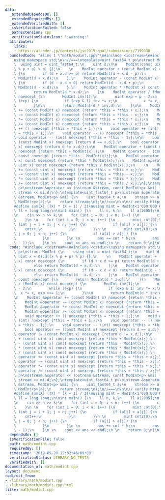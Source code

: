 ```yaml
---
data:
  _extendedDependsOn: []
  _extendedRequiredBy: []
  _extendedVerifiedWith: []
  _isVerificationFailed: false
  _pathExtension: cpp
  _verificationStatusIcon: ':warning:'
  attributes:
    links:
    - https://atcoder.jp/contests/jsc2019-qual/submissions/7199030
  bundledCode: "#line 1 \"math/modint.cpp\"\n#include <iostream>\n#include <cstdio>\n\
    using namespace std;\n\n//===\ntemplate<uint_fast64_t p>\nstruct ModInt {\n  \
    \  using uint = uint_fast64_t;\n    uint d;\n\n    ModInt(const uint x = 0):d((x\
    \ % p + p) % p) {};\n    \n    ModInt operator + (const ModInt x) const noexcept\
    \ {\n        if (d + x.d >= p) return ModInt(d + x.d - p);\n        else return\
    \ ModInt(d + x.d);\n    };\n    ModInt operator - (const ModInt x) const noexcept\
    \ {\n        if (d - x.d < 0) return ModInt(d - x.d + p);\n        else return\
    \ ModInt(d - x.d);\n    };\n    ModInt operator * (ModInt x) const noexcept {\n\
    \        return ModInt(d * x.d);\n    }\n    ModInt operator / (ModInt x) const\
    \ noexcept {\n        ModInt inv(1);\n        uint exp = p - 2;\n        while\
    \ (exp) {\n            if (exp & 1) inv *= x;\n            x *= x, exp >>= 1;\n\
    \        }\n\n        return ModInt(d * inv.d);\n    }\n\n    ModInt &operator\
    \ += (const ModInt x) noexcept {return *this = *this + x;};\n    ModInt &operator\
    \ -= (const ModInt x) noexcept {return *this = *this - x;};\n    ModInt &operator\
    \ *= (const ModInt x) noexcept {return *this = *this * x;};\n    ModInt &operator\
    \ /= (const ModInt x) noexcept {return *this = *this / x;};\n    void operator\
    \ ++ () noexcept {*this = *this + 1;};\n    void operator ++ (int) noexcept {*this\
    \ = *this + 1;};\n    void operator -- () noexcept {*this = *this - 1;};\n   \
    \ void operator -- (int) noexcept {*this = *this - 1;};\n\n    bool operator ==\
    \ (const ModInt x) noexcept {return d == x.d;};\n    bool operator != (const ModInt\
    \ x) noexcept {return d != x.d;};\n\n    ModInt operator + (const uint x) const\
    \ noexcept {return *this + ModInt(x);};\n    ModInt operator - (const uint x)\
    \ const noexcept {return *this - ModInt(x);};\n    ModInt operator * (const uint\
    \ x) const noexcept {return *this * ModInt(x);};\n    ModInt operator / (const\
    \ uint x) const noexcept {return *this / ModInt(x);};\n    \n    ModInt operator\
    \ += (const uint x) noexcept {return *this = *this + x;};\n    ModInt operator\
    \ -= (const uint x) noexcept {return *this = *this - x;};\n    ModInt operator\
    \ *= (const uint x) noexcept {return *this = *this * x;};\n    ModInt operator\
    \ /= (const uint x) noexcept {return *this = *this / x;};\n};\ntemplate<uint_fast64_t\
    \ p>\nostream &operator << (ostream &stream, const ModInt<p> &mi) {\n    return\
    \ stream << mi.d;\n};\ntemplate<uint_fast64_t p>\nistream &operator >> (istream\
    \ &stream, ModInt<p> &mi) {\n    uint_fast64_t a;\n    stream >> a;\n    mi =\
    \ ModInt<p>(a);\n    return stream;\n};\n//===\n\n\n// verify https://atcoder.jp/contests/jsc2019-qual/submissions/7199030\n\
    #define sum(X) ((X) * (X + 1) / 2)\nusing mint = ModInt<1'000'000'007>;\nusing\
    \ ll = long long;\n\nint main() {\n    ll n, k;\n    ll a[2005];\n    mint ans;\n\
    \n    cin >> n >> k;\n    for (int i = 0; i < n; i++) {\n        cin >> a[i];\n\
    \    }\n \n    for (int i = 0; i < n; i++) {\n        mint cnt(0);\n        for\
    \ (int j = i + 1; j < n; j++) {\n            if (a[i] > a[j]) {\n            \
    \    cnt++;\n            }\n        }\n \n        mint cnt2(0);\n        for (int\
    \ j = 0; j < n; j++) {\n            if (a[i] > a[j]) {\n                cnt2++;\n\
    \            }\n        }\n \n        ans += cnt * k;\n        ans += cnt2 * sum(k\
    \ - 1);\n    }\n \n    cout << ans << endl;\n \n    return 0;\n}\n"
  code: "#include <iostream>\n#include <cstdio>\nusing namespace std;\n\n//===\ntemplate<uint_fast64_t\
    \ p>\nstruct ModInt {\n    using uint = uint_fast64_t;\n    uint d;\n\n    ModInt(const\
    \ uint x = 0):d((x % p + p) % p) {};\n    \n    ModInt operator + (const ModInt\
    \ x) const noexcept {\n        if (d + x.d >= p) return ModInt(d + x.d - p);\n\
    \        else return ModInt(d + x.d);\n    };\n    ModInt operator - (const ModInt\
    \ x) const noexcept {\n        if (d - x.d < 0) return ModInt(d - x.d + p);\n\
    \        else return ModInt(d - x.d);\n    };\n    ModInt operator * (ModInt x)\
    \ const noexcept {\n        return ModInt(d * x.d);\n    }\n    ModInt operator\
    \ / (ModInt x) const noexcept {\n        ModInt inv(1);\n        uint exp = p\
    \ - 2;\n        while (exp) {\n            if (exp & 1) inv *= x;\n          \
    \  x *= x, exp >>= 1;\n        }\n\n        return ModInt(d * inv.d);\n    }\n\
    \n    ModInt &operator += (const ModInt x) noexcept {return *this = *this + x;};\n\
    \    ModInt &operator -= (const ModInt x) noexcept {return *this = *this - x;};\n\
    \    ModInt &operator *= (const ModInt x) noexcept {return *this = *this * x;};\n\
    \    ModInt &operator /= (const ModInt x) noexcept {return *this = *this / x;};\n\
    \    void operator ++ () noexcept {*this = *this + 1;};\n    void operator ++\
    \ (int) noexcept {*this = *this + 1;};\n    void operator -- () noexcept {*this\
    \ = *this - 1;};\n    void operator -- (int) noexcept {*this = *this - 1;};\n\n\
    \    bool operator == (const ModInt x) noexcept {return d == x.d;};\n    bool\
    \ operator != (const ModInt x) noexcept {return d != x.d;};\n\n    ModInt operator\
    \ + (const uint x) const noexcept {return *this + ModInt(x);};\n    ModInt operator\
    \ - (const uint x) const noexcept {return *this - ModInt(x);};\n    ModInt operator\
    \ * (const uint x) const noexcept {return *this * ModInt(x);};\n    ModInt operator\
    \ / (const uint x) const noexcept {return *this / ModInt(x);};\n    \n    ModInt\
    \ operator += (const uint x) noexcept {return *this = *this + x;};\n    ModInt\
    \ operator -= (const uint x) noexcept {return *this = *this - x;};\n    ModInt\
    \ operator *= (const uint x) noexcept {return *this = *this * x;};\n    ModInt\
    \ operator /= (const uint x) noexcept {return *this = *this / x;};\n};\ntemplate<uint_fast64_t\
    \ p>\nostream &operator << (ostream &stream, const ModInt<p> &mi) {\n    return\
    \ stream << mi.d;\n};\ntemplate<uint_fast64_t p>\nistream &operator >> (istream\
    \ &stream, ModInt<p> &mi) {\n    uint_fast64_t a;\n    stream >> a;\n    mi =\
    \ ModInt<p>(a);\n    return stream;\n};\n//===\n\n\n// verify https://atcoder.jp/contests/jsc2019-qual/submissions/7199030\n\
    #define sum(X) ((X) * (X + 1) / 2)\nusing mint = ModInt<1'000'000'007>;\nusing\
    \ ll = long long;\n\nint main() {\n    ll n, k;\n    ll a[2005];\n    mint ans;\n\
    \n    cin >> n >> k;\n    for (int i = 0; i < n; i++) {\n        cin >> a[i];\n\
    \    }\n \n    for (int i = 0; i < n; i++) {\n        mint cnt(0);\n        for\
    \ (int j = i + 1; j < n; j++) {\n            if (a[i] > a[j]) {\n            \
    \    cnt++;\n            }\n        }\n \n        mint cnt2(0);\n        for (int\
    \ j = 0; j < n; j++) {\n            if (a[i] > a[j]) {\n                cnt2++;\n\
    \            }\n        }\n \n        ans += cnt * k;\n        ans += cnt2 * sum(k\
    \ - 1);\n    }\n \n    cout << ans << endl;\n \n    return 0;\n}\n"
  dependsOn: []
  isVerificationFile: false
  path: math/modint.cpp
  requiredBy: []
  timestamp: '2019-09-28 12:02:46+09:00'
  verificationStatus: LIBRARY_NO_TESTS
  verifiedWith: []
documentation_of: math/modint.cpp
layout: document
redirect_from:
- /library/math/modint.cpp
- /library/math/modint.cpp.html
title: math/modint.cpp
---
```

